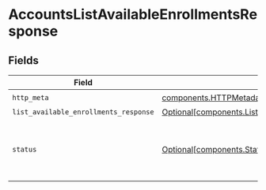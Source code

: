 # AccountsListAvailableEnrollmentsResponse


## Fields

| Field                                                                                                                | Type                                                                                                                 | Required                                                                                                             | Description                                                                                                          |
| -------------------------------------------------------------------------------------------------------------------- | -------------------------------------------------------------------------------------------------------------------- | -------------------------------------------------------------------------------------------------------------------- | -------------------------------------------------------------------------------------------------------------------- |
| `http_meta`                                                                                                          | [components.HTTPMetadata](../../models/components/httpmetadata.md)                                                   | :heavy_check_mark:                                                                                                   | N/A                                                                                                                  |
| `list_available_enrollments_response`                                                                                | [Optional[components.ListAvailableEnrollmentsResponse]](../../models/components/listavailableenrollmentsresponse.md) | :heavy_minus_sign:                                                                                                   | OK                                                                                                                   |
| `status`                                                                                                             | [Optional[components.Status]](../../models/components/status.md)                                                     | :heavy_minus_sign:                                                                                                   | INVALID_ARGUMENT: The request is not valid, additional information may be present in the BadRequest details.         |